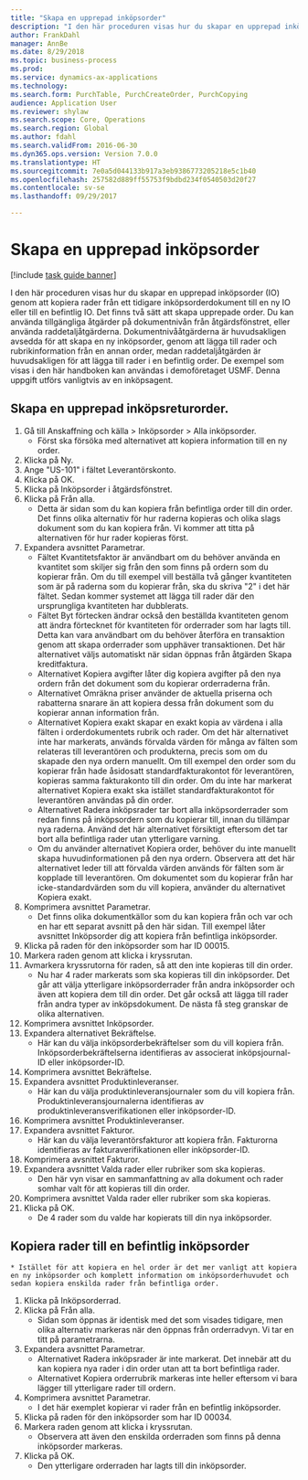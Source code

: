 ```yaml
--- 
title: "Skapa en upprepad inköpsorder"
description: "I den här proceduren visas hur du skapar en upprepad inköpsorder (IO) genom att kopiera rader från ett tidigare inköpsorderdokument till en ny IO eller till en befintlig IO."
author: FrankDahl
manager: AnnBe
ms.date: 8/29/2018
ms.topic: business-process
ms.prod: 
ms.service: dynamics-ax-applications
ms.technology: 
ms.search.form: PurchTable, PurchCreateOrder, PurchCopying
audience: Application User
ms.reviewer: shylaw
ms.search.scope: Core, Operations
ms.search.region: Global
ms.author: fdahl
ms.search.validFrom: 2016-06-30
ms.dyn365.ops.version: Version 7.0.0
ms.translationtype: HT
ms.sourcegitcommit: 7e0a5d044133b917a3eb9386773205218e5c1b40
ms.openlocfilehash: 257582d889ff55753f9bdbd234f0540503d20f27
ms.contentlocale: sv-se
ms.lasthandoff: 09/29/2017

---
```

# <a name="create-a-repeat-purchase-order"></a>Skapa en upprepad inköpsorder

[!include [task guide banner](../../includes/task-guide-banner.md)]

I den här proceduren visas hur du skapar en upprepad inköpsorder (IO) genom att kopiera rader från ett tidigare inköpsorderdokument till en ny IO eller till en befintlig IO. Det finns två sätt att skapa upprepade order. Du kan använda tillgängliga åtgärder på dokumentnivån från åtgärdsfönstret, eller använda raddetaljåtgärderna. Dokumentnivååtgärderna är huvudsakligen avsedda för att skapa en ny inköpsorder, genom att lägga till rader och rubrikinformation från en annan order, medan raddetaljåtgärden är huvudsakligen för att lägga till rader i en befintlig order. De exempel som visas i den här handboken kan användas i demoföretaget USMF. Denna uppgift utförs vanligtvis av en inköpsagent.


## <a name="create-a-new-repeat-purchase-order"></a>Skapa en upprepad inköpsreturorder.
1. Gå till Anskaffning och källa > Inköpsorder > Alla inköpsorder.
    * Först ska försöka med alternativet att kopiera information till en ny order.  
2. Klicka på Ny.
3. Ange "US-101" i fältet Leverantörskonto.
4. Klicka på OK.
5. Klicka på Inköpsorder i åtgärdsfönstret.
6. Klicka på Från alla.
    * Detta är sidan som du kan kopiera från befintliga order till din order. Det finns olika alternativ för hur raderna kopieras och olika slags dokument som du kan kopiera från. Vi kommer att titta på alternativen för hur rader kopieras först.   
7. Expandera avsnittet Parametrar.
    * Fältet Kvantitetsfaktor är användbart om du behöver använda en kvantitet som skiljer sig från den som finns på ordern som du kopierar från. Om du till exempel vill beställa två gånger kvantiteten som är på raderna som du kopierar från, ska du skriva "2" i det här fältet. Sedan kommer systemet att lägga till rader där den ursprungliga kvantiteten har dubblerats.  
    * Fältet Byt förtecken ändrar också den beställda kvantiteten genom att ändra förtecknet för kvantiteten för orderrader som har lagts till. Detta kan vara användbart om du behöver återföra en transaktion genom att skapa orderrader som upphäver transaktionen. Det här alternativet väljs automatiskt när sidan öppnas från åtgärden Skapa kreditfaktura.  
    * Alternativet Kopiera avgifter låter dig kopiera avgifter på den nya ordern från det dokument som du kopierar orderraderna från.  
    * Alternativet Omräkna priser använder de aktuella priserna och rabatterna snarare än att kopiera dessa från dokument som du kopierar annan information från.  
    * Alternativet Kopiera exakt skapar en exakt kopia av värdena i alla fälten i orderdokumentets rubrik och rader. Om det här alternativet inte har markerats, används förvalda värden för många av fälten som relateras till leverantören och produkterna, precis som om du skapade den nya ordern manuellt. Om till exempel den order som du kopierar från hade åsidosatt standardfakturakontot för leverantören, kopieras samma fakturakonto till din order. Om du inte har markerat alternativet Kopiera exakt ska istället standardfakturakontot för leverantören användas på din order.  
    * Alternativet Radera inköpsrader tar bort alla inköpsorderrader som redan finns på inköpsordern som du kopierar till, innan du tillämpar nya raderna. Använd det här alternativet försiktigt eftersom det tar bort alla befintliga rader utan ytterligare varning.  
    * Om du använder alternativet Kopiera order, behöver du inte manuellt skapa huvudinformationen på den nya ordern. Observera att det här alternativet leder till att förvalda värden används för fälten som är kopplade till leverantören. Om dokumentet som du kopierar från har icke-standardvärden som du vill kopiera, använder du alternativet Kopiera exakt.  
8. Komprimera avsnittet Parametrar.
    * Det finns olika dokumentkällor som du kan kopiera från och var och en har ett separat avsnitt på den här sidan. Till exempel låter avsnittet Inköpsorder dig att kopiera från befintliga inköpsorder.  
9. Klicka på raden för den inköpsorder som har ID 00015. 
10. Markera raden genom att klicka i kryssrutan.
11. Avmarkera kryssrutorna för raden, så att den inte kopieras till din order.
    * Nu har 4 rader markerats som ska kopieras till din inköpsorder. Det går att välja ytterligare inköpsorderrader från andra inköpsorder och även att kopiera dem till din order. Det går också att lägga till rader från andra typer av inköpsdokument. De nästa få steg granskar de olika alternativen.  
12. Komprimera avsnittet Inköpsorder.
13. Expandera alternativet Bekräftelse.
    * Här kan du välja inköpsorderbekräftelser som du vill kopiera från. Inköpsorderbekräftelserna identifieras av associerat inköpsjournal-ID eller inköpsorder-ID.  
14. Komprimera avsnittet Bekräftelse.
15. Expandera avsnittet Produktinleveranser.
    * Här kan du välja produktinleveransjournaler som du vill kopiera från. Produktinleveransjournalerna identifieras av produktinleveransverifikationen eller inköpsorder-ID.   
16. Komprimera avsnittet Produktinleveranser.
17. Expandera avsnittet Fakturor.
    * Här kan du välja leverantörsfakturor att kopiera från. Fakturorna identifieras av fakturaverifikationen eller inköpsorder-ID.   
18. Komprimera avsnittet Fakturor.
19. Expandera avsnittet Valda rader eller rubriker som ska kopieras.
    * Den här vyn visar en sammanfattning av alla dokument och rader somhar valt för att kopieras till din order.   
20. Komprimera avsnittet Valda rader eller rubriker som ska kopieras.
21. Klicka på OK.
    * De 4 rader som du valde har kopierats till din nya inköpsorder.   

## <a name="copy-lines-to-an-existing-purchase-order"></a>Kopiera rader till en befintlig inköpsorder
    * Istället för att kopiera en hel order är det mer vanligt att kopiera en ny inköpsorder och komplett information om inköpsorderhuvudet och sedan kopiera enskilda rader från befintliga order.  
1. Klicka på Inköpsorderrad.
2. Klicka på Från alla.
    * Sidan som öppnas är identisk med det som visades tidigare, men olika alternativ markeras när den öppnas från orderradvyn. Vi tar en titt på parametrarna.   
3. Expandera avsnittet Parametrar.
    * Alternativet Radera inköpsrader är inte markerat. Det innebär att du kan kopiera nya rader i din order utan att ta bort befintliga rader.   
    * Alternativet Kopiera orderrubrik markeras inte heller eftersom vi bara lägger till ytterligare rader till ordern.   
4. Komprimera avsnittet Parametrar.
    * I det här exemplet kopierar vi rader från en befintlig inköpsorder.   
5. Klicka på raden för den inköpsorder som har ID 00034. 
6. Markera raden genom att klicka i kryssrutan.
    * Observera att även den enskilda orderraden som finns på denna inköpsorder markeras.  
7. Klicka på OK.
    * Den ytterligare orderraden har lagts till din inköpsorder.  


